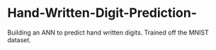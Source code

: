 # Hand-Written-Digit-Prediction-
Building an ANN to predict hand written digits. Trained off the MNIST dataset. 
